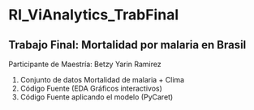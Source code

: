 # RI_ViAnalytics_TrabFinal
## Trabajo Final: Mortalidad por malaria en Brasil
Participante de Maestría: Betzy Yarin Ramirez
1) Conjunto de datos Mortalidad de malaria + Clima
2) Código Fuente (EDA Gráficos interactivos)
3) Código Fuente aplicando el modelo (PyCaret)
